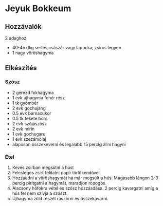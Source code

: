 # Jeyuk Bokkeum

## Hozzávalók
2 adaghoz
- 40-45 dkg sertés császár vagy lapocka, zsíros legyen
- 1 nagy vöröshagyma

## Elkészítés

### Szósz
- 2 gerezd fokhagyma
- 1 evk újhagyma fehér rész
- 1 tk gyömbér
- 2 evk gochujang
- 0.5 evk barnacukor
- 0.5 tk fekete bors
- 2 evk szójaszósz
- 2 evk mirin
- 1 evk gochugaru
- 1 evk szezámolaj
- alaposan összekeverni és legalább 15 percig állni hagyni

### Étel
1. Kevés zsírban megsütni a húst
2. Felesleges zsírt felitatni papír törlőkendővel
3. Hozzáadni a vöröshagymát ha már megsült a hús. Magasabb lángon 2-3 percig pirítgatni a hagymát, maradjon ropogós.
4. Alacsony hőfokra vétel és szósz hozzáadása. 2 percig kavargatni amíg a hús fel nem szívja a szószt.
5. Újhagyma zöld részét rászórni és összekavarni.
